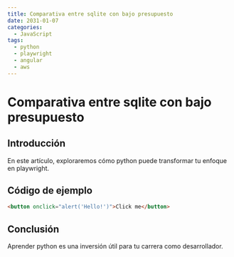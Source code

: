 ```yaml
---
title: Comparativa entre sqlite con bajo presupuesto
date: 2031-01-07
categories:
  - JavaScript
tags:
  - python
  - playwright
  - angular
  - aws
---
```


# Comparativa entre sqlite con bajo presupuesto

## Introducción

En este artículo, exploraremos cómo python puede transformar tu enfoque en playwright.

## Código de ejemplo

```html
<button onclick="alert('Hello!')">Click me</button>
```

## Conclusión

Aprender python es una inversión útil para tu carrera como desarrollador.